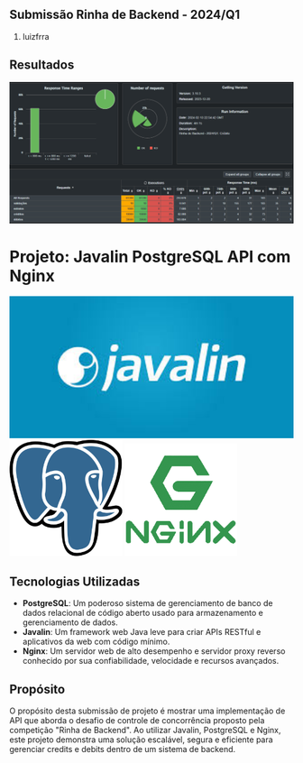 ## Submissão Rinha de Backend - 2024/Q1
1. luizfrra

## Resultados

![resultados.png](resultados.png)

# Projeto: Javalin PostgreSQL API com Nginx

<img src="javalin.png" alt="drawing" width="600"/>
<img src="postgres.png" alt="drawing" width="200"/>
<img src="nginx.png" alt="drawing" width="200"/>

## Tecnologias Utilizadas
- **PostgreSQL**: Um poderoso sistema de gerenciamento de banco de dados relacional de código aberto usado para armazenamento e gerenciamento de dados.
- **Javalin**: Um framework web Java leve para criar APIs RESTful e aplicativos da web com código mínimo.
- **Nginx**: Um servidor web de alto desempenho e servidor proxy reverso conhecido por sua confiabilidade, velocidade e recursos avançados.

## Propósito
O propósito desta submissão de projeto é mostrar uma implementação de API que aborda o desafio de controle de concorrência proposto pela competição "Rinha de Backend". Ao utilizar Javalin, PostgreSQL e Nginx, este projeto demonstra uma solução escalável, segura e eficiente para gerenciar credits e debits dentro de um sistema de backend.
